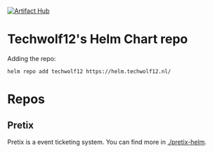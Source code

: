 [![Artifact Hub](https://img.shields.io/endpoint?url=https://artifacthub.io/badge/repository/techwolf12)](https://artifacthub.io/packages/search?repo=techwolf12)
# Techwolf12's Helm Chart repo

Adding the repo:
```
helm repo add techwolf12 https://helm.techwolf12.nl/
```

# Repos
## Pretix
Pretix is a event ticketing system. You can find more in [./pretix-helm](https://github.com/Techwolf12/charts/tree/main/pretix-helm).